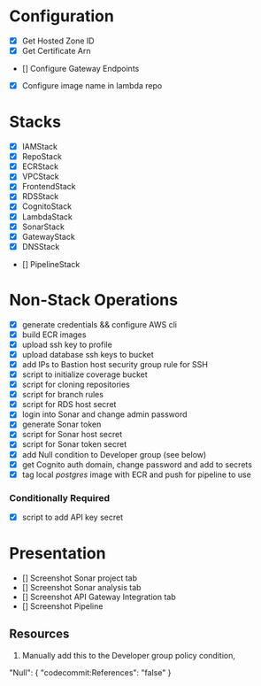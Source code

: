 # Configuration
- [x] Get Hosted Zone ID
- [x] Get Certificate Arn
- [] Configure Gateway Endpoints
- [x] Configure image name in lambda repo

# Stacks

- [x] IAMStack
- [x] RepoStack
- [x] ECRStack
- [x] VPCStack
- [x] FrontendStack
- [x] RDSStack
- [x] CognitoStack
- [x] LambdaStack
- [x] SonarStack
- [x] GatewayStack
- [x] DNSStack
- [] PipelineStack

# Non-Stack Operations

- [x] generate credentials && configure AWS cli
- [x] build ECR images
- [x] upload ssh key to profile
- [x] upload database ssh keys to bucket
- [x] add IPs to Bastion host security group rule for SSH
- [x] script to initialize coverage bucket
- [x] script for cloning repositories
- [x] script for branch rules
- [x] script for RDS host secret 
- [x] login into Sonar and change admin password
- [x] generate Sonar token
- [x] script for Sonar host secret
- [x] script for Sonar token secret
- [x] add Null condition to Developer group (see below)
- [x] get Cognito auth domain, change password and add to secrets
- [x] tag local *postgres* image with ECR and push for pipeline to use

### Conditionally Required
- [x] script to add API key secret

# Presentation

- [] Screenshot Sonar project tab
- [] Screenshot Sonar analysis tab
- [] Screenshot API Gateway Integration tab
- [] Screenshot Pipeline

## Resources

1. Manually add this to the Developer group policy condition,

"Null": {
    "codecommit:References": "false"
}